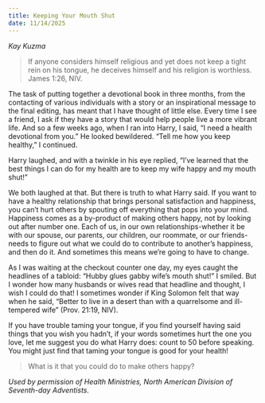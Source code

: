 ```yaml
---
title: Keeping Your Mouth Shut
date: 11/14/2025
---
```


_Kay Kuzma_

> <p></p>
> If anyone considers himself religious and yet does not keep a tight rein on his tongue, he deceives himself and his religion is worthless. James 1:26, NIV.

The task of putting together a devotional book in three months, from the contacting of various individuals with a story or an inspirational message to the final editing, has meant that I have thought of little else. Every time I see a friend, I ask if they have a story that would help people live a more vibrant life. And so a few weeks ago, when I ran into Harry, I said, “I need a health devotional from you.” He looked bewildered. “Tell me how you keep healthy,” I continued.

Harry laughed, and with a twinkle in his eye replied, “I’ve learned that the best things I can do for my health are to keep my wife happy and my mouth shut!”

We both laughed at that. But there is truth to what Harry said. If you want to have a healthy relationship that brings personal satisfaction and happiness, you can’t hurt others by spouting off everything that pops into your mind. Happiness comes as a by-product of making others happy, not by looking out after number one. Each of us, in our own relationships-whether it be with our spouse, our parents, our children, our roommate, or our friends-needs to figure out what we could do to contribute to another’s happiness, and then do it. And sometimes this means we’re going to have to change.

As I was waiting at the checkout counter one day, my eyes caught the headlines of a tabloid: “Hubby glues gabby wife’s mouth shut!” I smiled. But I wonder how many husbands or wives read that headline and thought, I wish I could do that! I sometimes wonder if King Solomon felt that way when he said, “Better to live in a desert than with a quarrelsome and ill-tempered wife” (Prov. 21:19, NIV).

If you have trouble taming your tongue, if you find yourself having said things that you wish you hadn’t, if your words sometimes hurt the one you love, let me suggest you do what Harry does: count to 50 before speaking. You might just find that taming your tongue is good for your health!

> <callout></callout>
> What is it that you could do to make others happy?

_Used by permission of Health Ministries, North American Division of Seventh-day Adventists._